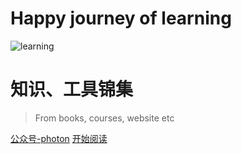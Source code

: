 # Happy journey of learning
<img src="https://github.com/qjln/qiu_doc/blob/main/lib/img/learning.png?raw=true" alt="learning" style="zoom:100%;" />

# 知识、工具锦集

> From books, courses, website etc

[公众号-photon](https://mp.weixin.qq.com/mp/appmsgalbum?__biz=MzkzNDMwNjE1MQ==&action=getalbum&album_id=2642954314428481540&scene=126#wechat_redirect)  [开始阅读](README.md)

